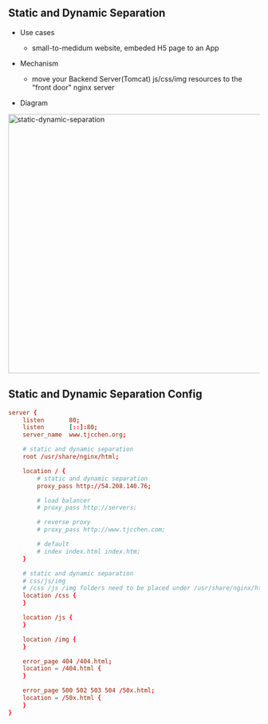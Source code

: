 ## Static and Dynamic Separation

- Use cases
  - small-to-medidum website, embeded H5 page to an App

- Mechanism
  - move your Backend Server(Tomcat) js/css/img resources to the "front door" nginx server

- Diagram

<img width="519" alt="static-dynamic-separation" src="https://github.com/tjcchen/nginx-best-practice/assets/6133656/6b85449b-2b1d-47e8-8a48-d543509ba802">


## Static and Dynamic Separation Config
```conf
server {
    listen       80;
    listen       [::]:80;
    server_name  www.tjcchen.org;

    # static and dynamic separation
    root /usr/share/nginx/html;

    location / {
        # static and dynamic separation
        proxy_pass http://54.208.140.76;

        # load balancer
        # proxy_pass http://servers;

        # reverse proxy
        # proxy_pass http://www.tjcchen.com;

        # default
        # index index.html index.htm;
    }

    # static and dynamic separation
    # css/js/img
    # /css /js /img folders need to be placed under /usr/share/nginx/html
    location /css {
    }

    location /js {
    }

    location /img {
    }

    error_page 404 /404.html;
    location = /404.html {
    }

    error_page 500 502 503 504 /50x.html;
    location = /50x.html {
    }
}
```
